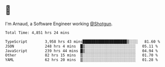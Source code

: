 # 👋

I'm Arnaud, a Software Engineer working [@Shotgun](https://shotgun.live).

<!--START_SECTION:waka-->

```txt
Total Time: 4,851 hrs 24 mins

TypeScript        3,958 hrs 43 mins████████████████████▒░░░░   81.60 %
JSON              248 hrs 4 mins  █▒░░░░░░░░░░░░░░░░░░░░░░░   05.11 %
JavaScript        239 hrs 44 mins █▒░░░░░░░░░░░░░░░░░░░░░░░   04.94 %
Other             82 hrs 15 mins  ▒░░░░░░░░░░░░░░░░░░░░░░░░   01.70 %
YAML              62 hrs 20 mins  ▒░░░░░░░░░░░░░░░░░░░░░░░░   01.28 %
```

<!--END_SECTION:waka-->
